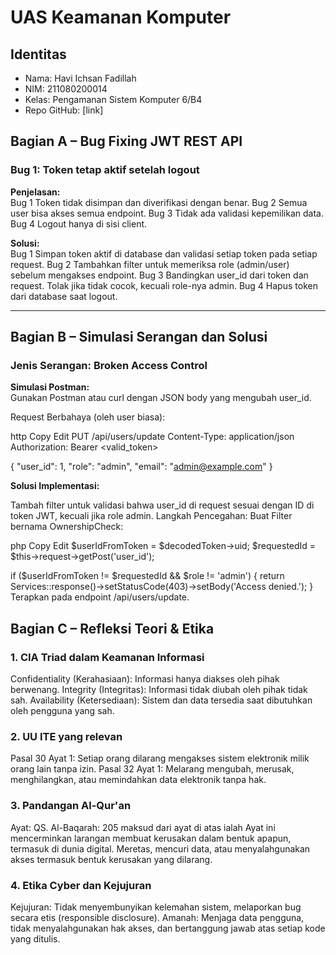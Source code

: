 # UAS Keamanan Komputer

## Identitas
- Nama: Havi Ichsan Fadillah
- NIM: 211080200014
- Kelas: Pengamanan Sistem Komputer 6/B4
- Repo GitHub: [link]

## Bagian A – Bug Fixing JWT REST API

### Bug 1: Token tetap aktif setelah logout
**Penjelasan:**  
Bug 1
Token tidak disimpan dan diverifikasi dengan benar.
Bug 2
Semua user bisa akses semua endpoint.
Bug 3
Tidak ada validasi kepemilikan data.
Bug 4 
Logout hanya di sisi client.

**Solusi:**  
Bug 1
 Simpan token aktif di database dan validasi setiap token pada setiap request.
Bug 2 
Tambahkan filter untuk memeriksa role (admin/user) sebelum mengakses endpoint.
Bug 3 
Bandingkan user_id dari token dan request. Tolak jika tidak cocok, kecuali role-nya admin.
Bug 4 
Hapus token dari database saat logout.

---

## Bagian B – Simulasi Serangan dan Solusi

### Jenis Serangan: Broken Access Control  
**Simulasi Postman:**  
Gunakan Postman atau curl dengan JSON body yang mengubah user_id.

Request Berbahaya (oleh user biasa):

http
Copy
Edit
PUT /api/users/update
Content-Type: application/json
Authorization: Bearer <valid_token>

{
  "user_id": 1,
  "role": "admin",
  "email": "admin@example.com"
}

**Solusi Implementasi:**  

Tambah filter untuk validasi bahwa user_id di request sesuai dengan ID di token JWT, kecuali jika role admin.
Langkah Pencegahan:
Buat Filter bernama OwnershipCheck:

php
Copy
Edit
$userIdFromToken = $decodedToken->uid;
$requestedId = $this->request->getPost('user_id');

if ($userIdFromToken != $requestedId && $role != 'admin') {
    return Services::response()->setStatusCode(403)->setBody('Access denied.');
}
Terapkan pada endpoint /api/users/update.

## Bagian C – Refleksi Teori & Etika

### 1. CIA Triad dalam Keamanan Informasi  

Confidentiality (Kerahasiaan): Informasi hanya diakses oleh pihak berwenang.
Integrity (Integritas): Informasi tidak diubah oleh pihak tidak sah.
Availability (Ketersediaan): Sistem dan data tersedia saat dibutuhkan oleh pengguna yang sah.

### 2. UU ITE yang relevan 

Pasal 30 Ayat 1: Setiap orang dilarang mengakses sistem elektronik milik orang lain tanpa izin.
Pasal 32 Ayat 1: Melarang mengubah, merusak, menghilangkan, atau memindahkan data elektronik tanpa hak.

### 3. Pandangan Al-Qur'an  
Ayat: QS. Al-Baqarah: 205
maksud dari ayat di atas ialah Ayat ini mencerminkan larangan membuat kerusakan dalam bentuk apapun, termasuk di dunia digital. Meretas, mencuri data, atau menyalahgunakan akses termasuk bentuk kerusakan yang dilarang.

### 4. Etika Cyber dan Kejujuran  
Kejujuran: Tidak menyembunyikan kelemahan sistem, melaporkan bug secara etis (responsible disclosure).
Amanah: Menjaga data pengguna, tidak menyalahgunakan hak akses, dan bertanggung jawab atas setiap kode yang ditulis.



